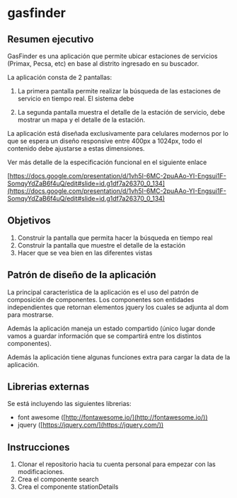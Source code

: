 # gasfinder

## Resumen ejecutivo

GasFinder es una aplicación que permite ubicar estaciones de servicios (Primax, Pecsa, etc) en base al distrito ingresado en su buscador.

La aplicación consta de 2 pantallas:

1. La primera pantalla permite realizar la búsqueda de las estaciones de servicio en tiempo real. El sistema debe

2. La segunda pantalla muestra el detalle de la estación de servicio, debe mostrar un mapa y el detalle de la estación.

La aplicación está diseñada exclusivamente para celulares modernos por lo que se espera un diseño responsive entre 400px a 1024px, todo el contenido debe ajustarse a estas dimensiones.

Ver más detalle de la especificación funcional en el siguiente enlace

[https://docs.google.com/presentation/d/1vh5I-6MC-2puAAo-YI-Engsui1F-SomqyYdZaB6f4uQ/edit#slide=id.g1df7a26370_0_134](https://docs.google.com/presentation/d/1vh5I-6MC-2puAAo-YI-Engsui1F-SomqyYdZaB6f4uQ/edit#slide=id.g1df7a26370_0_134)

## Objetivos

1. Construir la pantalla que permita hacer la búsqueda en tiempo real
2. Construir la pantalla que muestre el detalle de la estación
3. Hacer que se vea bien en las diferentes vistas

## Patrón de diseño de la aplicación

La principal característica de la aplicación es el uso del patrón de composición de componentes. Los componentes son entidades independientes que retornan elementos jquery los cuales se adjunta al dom para mostrarse.

Además la aplicación maneja un estado compartido (único lugar donde vamos a guardar información que se compartirá entre los distintos componentes).

Además la aplicación tiene algunas funciones extra para cargar la data de la aplicación.

## Librerias externas

Se está incluyendo las siguientes librerias:

- font awesome ([http://fontawesome.io/](http://fontawesome.io/))
- jquery ([https://jquery.com/](https://jquery.com/))

## Instrucciones

1. Clonar el repositorio hacia tu cuenta personal para empezar con las modificaciones.
2. Crea el componente search
3. Crea el componente stationDetails
